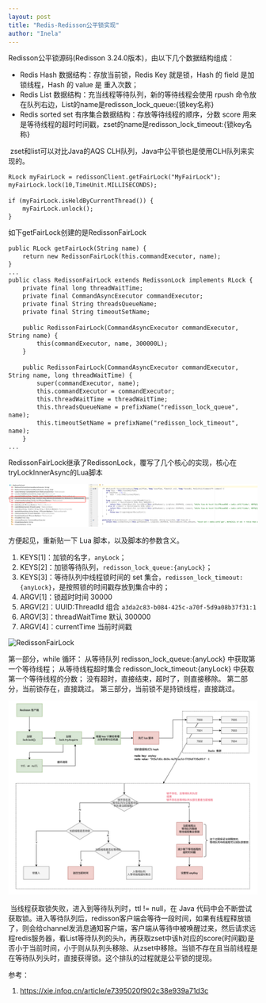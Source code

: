 ```yaml
---
layout: post
title: "Redis-Redisson公平锁实现"
author: "Inela"
---
```


Redisson公平锁源码(Redisson 3.24.0版本)，由以下几个数据结构组成：

- Redis Hash 数据结构：存放当前锁，Redis Key 就是锁，Hash 的 field 是加锁线程，Hash 的 value 是 重入次数；
- Redis List 数据结构：充当线程等待队列，新的等待线程会使用 rpush 命令放在队列右边，List的name是redisson_lock_queue:{锁key名称}
- Redis sorted set 有序集合数据结构：存放等待线程的顺序，分数 score 用来是等待线程的超时时间戳，zset的name是redisson_lock_timeout:{锁key名称}

​	zset和list可以对比Java的AQS CLH队列，Java中公平锁也是使用CLH队列来实现的。

```
RLock myFairLock = redissonClient.getFairLock("MyFairLock");
myFairLock.lock(10,TimeUnit.MILLISECONDS);

if (myFairLock.isHeldByCurrentThread()) {
	myFairLock.unlock();
}
```

如下getFairLock创建的是RedissonFairLock

```
public RLock getFairLock(String name) {
    return new RedissonFairLock(this.commandExecutor, name);
}
...
public class RedissonFairLock extends RedissonLock implements RLock {
    private final long threadWaitTime;
    private final CommandAsyncExecutor commandExecutor;
    private final String threadsQueueName;
    private final String timeoutSetName;

    public RedissonFairLock(CommandAsyncExecutor commandExecutor, String name) {
        this(commandExecutor, name, 300000L);
    }

    public RedissonFairLock(CommandAsyncExecutor commandExecutor, String name, long threadWaitTime) {
        super(commandExecutor, name);
        this.commandExecutor = commandExecutor;
        this.threadWaitTime = threadWaitTime;
        this.threadsQueueName = prefixName("redisson_lock_queue", name);
        this.timeoutSetName = prefixName("redisson_lock_timeout", name);
    }
...
```

RedissonFairLock继承了RedissonLock，覆写了几个核心的实现，核心在tryLockInnerAsync的Lua脚本

![RedissonFairLock](https://github.com/MingJunDuan/mingjunduan.github.io/raw/main/images/mjduan/2023-11-28/RedissonFairLock.png)

方便起见，重新贴一下 Lua 脚本，以及脚本的参数含义。

1. KEYS[1]：加锁的名字，`anyLock`；
2. KEYS[2]：加锁等待队列，`redisson_lock_queue:{anyLock}`；
3. KEYS[3]：等待队列中线程锁时间的 set 集合，`redisson_lock_timeout:{anyLock}`，是按照锁的时间戳存放到集合中的；
4. ARGV[1]：锁超时时间 30000
5. ARGV[2]：UUID:ThreadId 组合 `a3da2c83-b084-425c-a70f-5d9a08b37f31:1`
6. ARGV[3]：threadWaitTime 默认 300000
7. ARGV[4]：currentTime 当前时间戳

![RedissonFairLock](https://github.com/MingJunDuan/mingjunduan.github.io/raw/main/images/mjduan/2023-11-28/redissonFairLock的Lua.webp)

第一部分，while 循环：
从等待队列 redisson_lock_queue:{anyLock} 中获取第一个等待线程；
从等待线程超时集合 redisson_lock_timeout:{anyLock} 中获取第一个等待线程的分数；
没有超时，直接结束，超时了，则直接移除。
第二部分，当前锁存在，直接跳过。
第三部分，当前锁不是持锁线程，直接跳过。

![redisson公平锁](https://github.com/MingJunDuan/mingjunduan.github.io/raw/main/images/mjduan/2023-11-28/redisson公平锁的实现.webp)

​	当线程获取锁失败，进入到等待队列时，ttl != null，在 Java 代码中会不断尝试获取锁。进入等待队列后，redisson客户端会等待一段时间，如果有线程释放锁了，则会给channel发消息通知客户端，客户端从等待中被唤醒过来，然后请求远程redis服务器，看List等待队列的头h，再获取zset中该h对应的score(时间戳)是否小于当前时间，小于则从队列头移除、从zset中移除。
​	当锁不存在且当前线程是在等待队列头时，直接获得锁。这个排队的过程就是公平锁的提现。



参考：

1. https://xie.infoq.cn/article/e7395020f902c38e939a71d3c